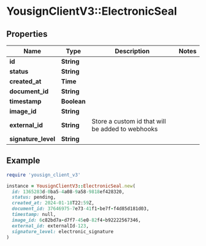 # YousignClientV3::ElectronicSeal

## Properties

| Name | Type | Description | Notes |
| ---- | ---- | ----------- | ----- |
| **id** | **String** |  |  |
| **status** | **String** |  |  |
| **created_at** | **Time** |  |  |
| **document_id** | **String** |  |  |
| **timestamp** | **Boolean** |  |  |
| **image_id** | **String** |  |  |
| **external_id** | **String** | Store a custom id that will be added to webhooks |  |
| **signature_level** | **String** |  |  |

## Example

```ruby
require 'yousign_client_v3'

instance = YousignClientV3::ElectronicSeal.new(
  id: 1365283d-0ba5-4a08-9a58-9818ef428320,
  status: pending,
  created_at: 2024-01-18T22:59Z,
  document_id: 37646975-7e73-41f1-be7f-f4d85d181d03,
  timestamp: null,
  image_id: 6c82bd7a-d7f7-45e0-82f4-b92222567346,
  external_id: externalId-123,
  signature_level: electronic_signature
)
```

